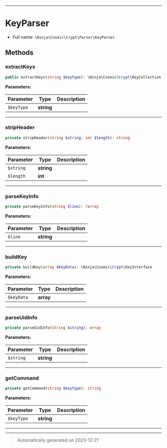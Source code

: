 ***

# KeyParser





* Full name: `\Ninja\Cosmic\Crypt\Parser\KeyParser`




## Methods


### extractKeys



```php
public extractKeys(string $keyType): \Ninja\Cosmic\Crypt\KeyCollection
```








**Parameters:**

| Parameter | Type | Description |
|-----------|------|-------------|
| `$keyType` | **string** |  |





***

### stripHeader



```php
private stripHeader(string $string, int $length): string
```








**Parameters:**

| Parameter | Type | Description |
|-----------|------|-------------|
| `$string` | **string** |  |
| `$length` | **int** |  |





***

### parseKeyInfo



```php
private parseKeyInfo(string $line): ?array
```








**Parameters:**

| Parameter | Type | Description |
|-----------|------|-------------|
| `$line` | **string** |  |





***

### buildKey



```php
private buildKey(array $keyData): \Ninja\Cosmic\Crypt\KeyInterface
```








**Parameters:**

| Parameter | Type | Description |
|-----------|------|-------------|
| `$keyData` | **array** |  |





***

### parseUidInfo



```php
private parseUidInfo(string $string): array
```








**Parameters:**

| Parameter | Type | Description |
|-----------|------|-------------|
| `$string` | **string** |  |





***

### getCommand



```php
private getCommand(string $keyType): string
```








**Parameters:**

| Parameter | Type | Description |
|-----------|------|-------------|
| `$keyType` | **string** |  |





***


***
> Automatically generated on 2023-12-21
